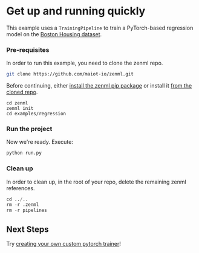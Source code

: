 # Get up and running quickly
This example uses a `TrainingPipeline` to train a PyTorch-based regression model on the 
[Boston Housing dataset](https://www.cs.toronto.edu/~delve/data/boston/bostonDetail.html#:~:text=The%20Boston%20Housing%20Dataset,the%20area%20of%20Boston%20Mass.).

### Pre-requisites
In order to run this example, you need to clone the zenml repo.

```bash
git clone https://github.com/maiot-io/zenml.git
```

Before continuing, either [install the zenml pip package](https://docs.zenml.io/getting-started/installation.html) or install it [from the cloned repo](../../zenml/README.md). 

```
cd zenml
zenml init
cd examples/regression
```

### Run the project
Now we're ready. Execute:

```bash
python run.py
```

### Clean up
In order to clean up, in the root of your repo, delete the remaining zenml references.

```python
cd ../..
rm -r .zenml
rm -r pipelines
```

## Next Steps
Try [creating your own custom pytorch trainer](https://docs.zenml.io/getting-started/creating-custom-logic.html)!